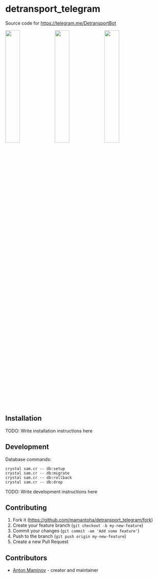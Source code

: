 # detransport_telegram

Source code for <https://telegram.me/DetransportBot>

<p>
  <img src="https://github.com/mamantoha/detransport_telegram/blob/master/screenshots/screenshot3.jpg?raw=true" width="30%" />
  <img src="https://github.com/mamantoha/detransport_telegram/blob/master/screenshots/screenshot1.jpg?raw=true" width="30%" />
  <img src="https://github.com/mamantoha/detransport_telegram/blob/master/screenshots/screenshot2.jpg?raw=true" width="30%" />
</p>

## Installation

TODO: Write installation instructions here

## Development

Database commands:

```console
crystal sam.cr -- db:setup
crystal sam.cr -- db:migrate
crystal sam.cr -- db:rollback
crystal sam.cr -- db:drop
```

TODO: Write development instructions here

## Contributing

1. Fork it (<https://github.com/mamantoha/detransport_telegram/fork>)
2. Create your feature branch (`git checkout -b my-new-feature`)
3. Commit your changes (`git commit -am 'Add some feature'`)
4. Push to the branch (`git push origin my-new-feature`)
5. Create a new Pull Request

## Contributors

- [Anton Maminov](https://github.com/mamantoha) - creator and maintainer
